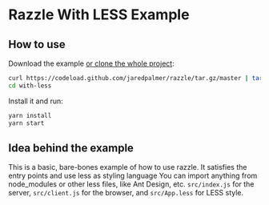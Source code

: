 # Razzle With LESS Example

## How to use

Download the example [or clone the whole project](https://github.com/jaredpalmer/razzle.git):

```bash
curl https://codeload.github.com/jaredpalmer/razzle/tar.gz/master | tar -xz --strip=2 razzle-master/examples/with-less
cd with-less
```

Install it and run:

```bash
yarn install
yarn start
```

## Idea behind the example

This is a basic, bare-bones example of how to use razzle. It satisfies the entry points and use less as styling language
You can import anything from node_modules or other less files, like Ant Design, etc.
`src/index.js` for the server, `src/client.js` for the browser, and `src/App.less` for LESS style.
